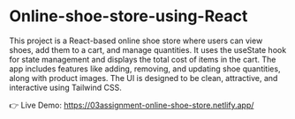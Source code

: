 # Online-shoe-store-using-React

This project is a React-based online shoe store where users can view shoes, add them to a cart, and manage quantities. It uses the useState hook for state management and displays the total cost of items in the cart. The app includes features like adding, removing, and updating shoe quantities, along with product images. The UI is designed to be clean, attractive, and interactive using Tailwind CSS.

👉 Live Demo: https://03assignment-online-shoe-store.netlify.app/
